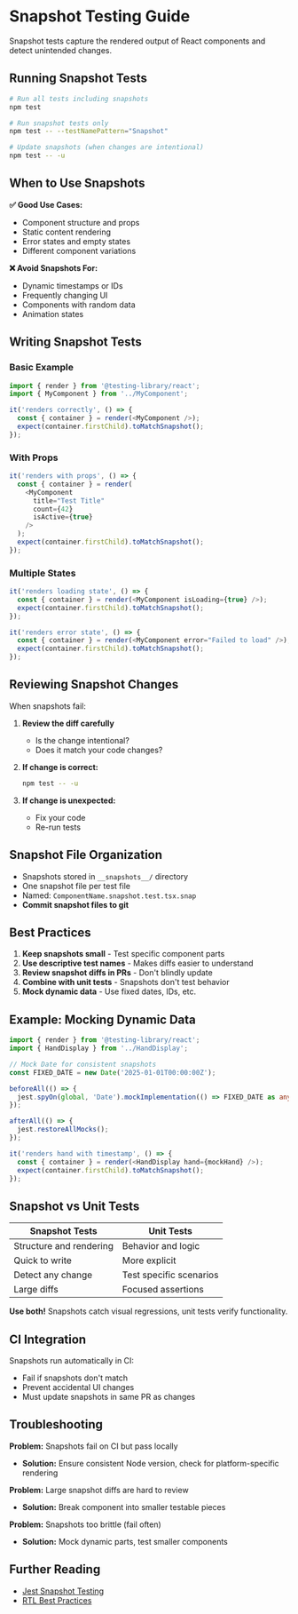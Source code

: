 # Snapshot Testing Guide

Snapshot tests capture the rendered output of React components and detect unintended changes.

## Running Snapshot Tests

```bash
# Run all tests including snapshots
npm test

# Run snapshot tests only
npm test -- --testNamePattern="Snapshot"

# Update snapshots (when changes are intentional)
npm test -- -u
```

## When to Use Snapshots

**✅ Good Use Cases:**
- Component structure and props
- Static content rendering
- Error states and empty states
- Different component variations

**❌ Avoid Snapshots For:**
- Dynamic timestamps or IDs
- Frequently changing UI
- Components with random data
- Animation states

## Writing Snapshot Tests

### Basic Example

```typescript
import { render } from '@testing-library/react';
import { MyComponent } from '../MyComponent';

it('renders correctly', () => {
  const { container } = render(<MyComponent />);
  expect(container.firstChild).toMatchSnapshot();
});
```

### With Props

```typescript
it('renders with props', () => {
  const { container } = render(
    <MyComponent
      title="Test Title"
      count={42}
      isActive={true}
    />
  );
  expect(container.firstChild).toMatchSnapshot();
});
```

### Multiple States

```typescript
it('renders loading state', () => {
  const { container } = render(<MyComponent isLoading={true} />);
  expect(container.firstChild).toMatchSnapshot();
});

it('renders error state', () => {
  const { container } = render(<MyComponent error="Failed to load" />);
  expect(container.firstChild).toMatchSnapshot();
});
```

## Reviewing Snapshot Changes

When snapshots fail:

1. **Review the diff carefully**
   - Is the change intentional?
   - Does it match your code changes?

2. **If change is correct:**
   ```bash
   npm test -- -u
   ```

3. **If change is unexpected:**
   - Fix your code
   - Re-run tests

## Snapshot File Organization

- Snapshots stored in `__snapshots__/` directory
- One snapshot file per test file
- Named: `ComponentName.snapshot.test.tsx.snap`
- **Commit snapshot files to git**

## Best Practices

1. **Keep snapshots small** - Test specific component parts
2. **Use descriptive test names** - Makes diffs easier to understand
3. **Review snapshot diffs in PRs** - Don't blindly update
4. **Combine with unit tests** - Snapshots don't test behavior
5. **Mock dynamic data** - Use fixed dates, IDs, etc.

## Example: Mocking Dynamic Data

```typescript
import { render } from '@testing-library/react';
import { HandDisplay } from '../HandDisplay';

// Mock Date for consistent snapshots
const FIXED_DATE = new Date('2025-01-01T00:00:00Z');

beforeAll(() => {
  jest.spyOn(global, 'Date').mockImplementation(() => FIXED_DATE as any);
});

afterAll(() => {
  jest.restoreAllMocks();
});

it('renders hand with timestamp', () => {
  const { container } = render(<HandDisplay hand={mockHand} />);
  expect(container.firstChild).toMatchSnapshot();
});
```

## Snapshot vs Unit Tests

| Snapshot Tests | Unit Tests |
|---|---|
| Structure and rendering | Behavior and logic |
| Quick to write | More explicit |
| Detect any change | Test specific scenarios |
| Large diffs | Focused assertions |

**Use both!** Snapshots catch visual regressions, unit tests verify functionality.

## CI Integration

Snapshots run automatically in CI:
- Fail if snapshots don't match
- Prevent accidental UI changes
- Must update snapshots in same PR as changes

## Troubleshooting

**Problem:** Snapshots fail on CI but pass locally
- **Solution:** Ensure consistent Node version, check for platform-specific rendering

**Problem:** Large snapshot diffs are hard to review
- **Solution:** Break component into smaller testable pieces

**Problem:** Snapshots too brittle (fail often)
- **Solution:** Mock dynamic parts, test smaller components

## Further Reading

- [Jest Snapshot Testing](https://jestjs.io/docs/snapshot-testing)
- [RTL Best Practices](https://testing-library.com/docs/react-testing-library/intro)
